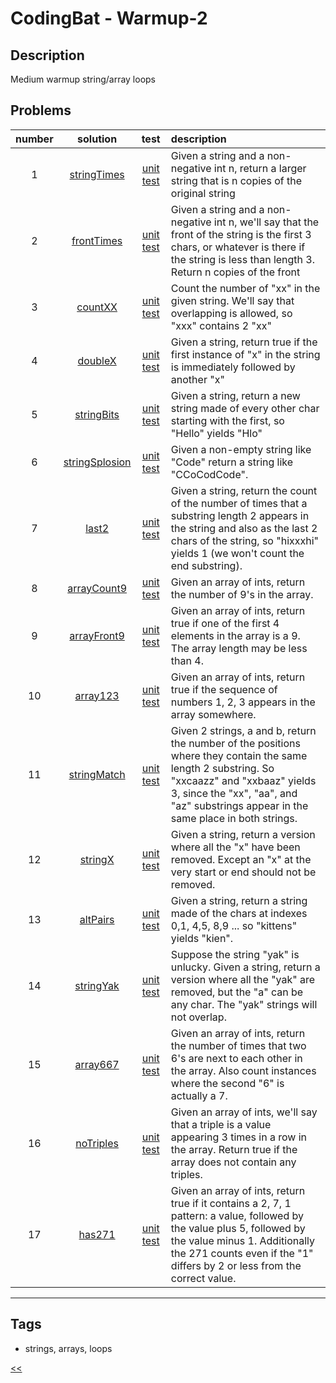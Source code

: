 # CodingBat - Warmup-2

## Description
Medium warmup string/array loops

## Problems
number|solution|test|description
:-:|:-:|:-:|:--
1|[stringTimes](src/main/java/StringTimes.java)|[unit test](src/test/java/StringTimesTest.java)|Given a string and a non-negative int n, return a larger string that is n copies of the original string
2|[frontTimes](src/main/java/FrontTimes.java)|[unit test](src/test/java/FrontTimesTest.java)|Given a string and a non-negative int n, we'll say that the front of the string is the first 3 chars, or whatever is there if the string is less than length 3. Return n copies of the front
3|[countXX](src/main/java/CountXX.java)|[unit test](src/test/java/CountXXTest.java)|Count the number of "xx" in the given string. We'll say that overlapping is allowed, so "xxx" contains 2 "xx"
4|[doubleX](src/main/java/DoubleX.java)|[unit test](src/test/java/DoubleXTest.java)|Given a string, return true if the first instance of "x" in the string is immediately followed by another "x"
5|[stringBits](src/main/java/StringBits.java)|[unit test](src/test/java/StringBitsTest.java)|Given a string, return a new string made of every other char starting with the first, so "Hello" yields "Hlo"
6|[stringSplosion](src/main/java/StringSplosion.java)|[unit test](src/test/java/StringSplosionTest.java)|Given a non-empty string like "Code" return a string like "CCoCodCode".
7|[last2](src/main/java/Last2.java)|[unit test](src/test/java/Last2Test.java)|Given a string, return the count of the number of times that a substring length 2 appears in the string and also as the last 2 chars of the string, so "hixxxhi" yields 1 (we won't count the end substring).
8|[arrayCount9](src/main/java/ArrayCount9.java)|[unit test](src/test/java/ArrayCount9Test.java)|Given an array of ints, return the number of 9's in the array.
9|[arrayFront9](src/main/java/ArrayFront9.java)|[unit test](src/test/java/ArrayFront9Test.java)|Given an array of ints, return true if one of the first 4 elements in the array is a 9. The array length may be less than 4.
10|[array123](src/main/java/Array123.java)|[unit test](src/test/java/Array123Test.java)|Given an array of ints, return true if the sequence of numbers 1, 2, 3 appears in the array somewhere.
11|[stringMatch](src/main/java/StringMatch.java)|[unit test](src/test/java/StringMatchTest.java)|Given 2 strings, a and b, return the number of the positions where they contain the same length 2 substring. So "xxcaazz" and "xxbaaz" yields 3, since the "xx", "aa", and "az" substrings appear in the same place in both strings.
12|[stringX](src/main/java/StringX.java)|[unit test](src/test/java/StringXTest.java)|Given a string, return a version where all the "x" have been removed. Except an "x" at the very start or end should not be removed.
13|[altPairs](src/main/java/AltPairs.java)|[unit test](src/test/java/AltPairsTest.java)|Given a string, return a string made of the chars at indexes 0,1, 4,5, 8,9 ... so "kittens" yields "kien".
14|[stringYak](src/main/java/StringYak.java)|[unit test](src/test/java/StringYakTest.java)|Suppose the string "yak" is unlucky. Given a string, return a version where all the "yak" are removed, but the "a" can be any char. The "yak" strings will not overlap.
15|[array667](src/main/java/Array667.java)|[unit test](src/test/java/Array667Test.java)|Given an array of ints, return the number of times that two 6's are next to each other in the array. Also count instances where the second "6" is actually a 7.
16|[noTriples](src/main/java/NoTriples.java)|[unit test](src/test/java/NoTriplesTest.java)|Given an array of ints, we'll say that a triple is a value appearing 3 times in a row in the array. Return true if the array does not contain any triples.
17|[has271](src/main/java/Has271.java)|[unit test](src/test/java/Has271Test.java)|Given an array of ints, return true if it contains a 2, 7, 1 pattern: a value, followed by the value plus 5, followed by the value minus 1. Additionally the 271 counts even if the "1" differs by 2 or less from the correct value.
<hr>
<!-- 0|[name](src/main/java)|[unit test](src/test/java)|desc -->

## Tags
- strings, arrays, loops

[<<](../README.md#coding-bat)
